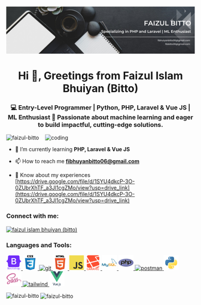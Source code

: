 ![logo](https://github.com/Faizul-Bitto/Faizul-Bitto/blob/main/Banner.jpg)
<h1 align="center">Hi 👋, Greetings from Faizul Islam Bhuiyan (Bitto)</h1>
<h3 align="center">💻 Entry-Level Programmer | Python, PHP, Laravel & Vue JS | ML Enthusiast 🚀 Passionate about machine learning and eager to build impactful, cutting-edge solutions.</h3>
<img align = "right" alt = "coding" width = "400" src = "https://i.giphy.com/media/v1.Y2lkPTc5MGI3NjExMThhbzRocTRoenZydWtiZ2w1MnFoc2RveG9xcTdsNzc3OWlxcnlmeiZlcD12MV9pbnRlcm5hbF9naWZfYnlfaWQmY3Q9Zw/qgQUggAC3Pfv687qPC/giphy.gif">

<p align="left"> <img src="https://komarev.com/ghpvc/?username=faizul-bitto&label=Profile%20views&color=0e75b6&style=flat" alt="faizul-bitto" /> </p>

- 🌱 I’m currently learning **PHP, Laravel & Vue JS**

- 📫 How to reach me **fibhuyanbitto06@gmail.com**

- 📄 Know about my experiences [https://drive.google.com/file/d/1SYU4dkcP-3O-0ZUbrXhTF_a3Jl1cgZMo/view?usp=drive_link](https://drive.google.com/file/d/1SYU4dkcP-3O-0ZUbrXhTF_a3Jl1cgZMo/view?usp=drive_link)

<h3 align="left">Connect with me:</h3>
<p align="left">
<a href="https://www.linkedin.com/in/faizulbitto/" target="blank"><img align="center" src="https://raw.githubusercontent.com/rahuldkjain/github-profile-readme-generator/master/src/images/icons/Social/linked-in-alt.svg" alt="faizul islam bhuiyan (bitto)" height="30" width="40" /></a>
</p>

<h3 align="left">Languages and Tools:</h3>
<p align="left"> <a href="https://getbootstrap.com" target="_blank" rel="noreferrer"> <img src="https://raw.githubusercontent.com/devicons/devicon/master/icons/bootstrap/bootstrap-plain-wordmark.svg" alt="bootstrap" width="40" height="40"/> </a> <a href="https://www.w3schools.com/css/" target="_blank" rel="noreferrer"> <img src="https://raw.githubusercontent.com/devicons/devicon/master/icons/css3/css3-original-wordmark.svg" alt="css3" width="40" height="40"/> </a> <a href="https://git-scm.com/" target="_blank" rel="noreferrer"> <img src="https://www.vectorlogo.zone/logos/git-scm/git-scm-icon.svg" alt="git" width="40" height="40"/> </a> <a href="https://www.w3.org/html/" target="_blank" rel="noreferrer"> <img src="https://raw.githubusercontent.com/devicons/devicon/master/icons/html5/html5-original-wordmark.svg" alt="html5" width="40" height="40"/> </a> <a href="https://developer.mozilla.org/en-US/docs/Web/JavaScript" target="_blank" rel="noreferrer"> <img src="https://raw.githubusercontent.com/devicons/devicon/master/icons/javascript/javascript-original.svg" alt="javascript" width="40" height="40"/> </a> <a href="https://laravel.com/" target="_blank" rel="noreferrer"> <img src="https://raw.githubusercontent.com/devicons/devicon/master/icons/laravel/laravel-plain-wordmark.svg" alt="laravel" width="40" height="40"/> </a> <a href="https://www.mysql.com/" target="_blank" rel="noreferrer"> <img src="https://raw.githubusercontent.com/devicons/devicon/master/icons/mysql/mysql-original-wordmark.svg" alt="mysql" width="40" height="40"/> </a> <a href="https://www.php.net" target="_blank" rel="noreferrer"> <img src="https://raw.githubusercontent.com/devicons/devicon/master/icons/php/php-original.svg" alt="php" width="40" height="40"/> </a> <a href="https://postman.com" target="_blank" rel="noreferrer"> <img src="https://www.vectorlogo.zone/logos/getpostman/getpostman-icon.svg" alt="postman" width="40" height="40"/> </a> <a href="https://www.python.org" target="_blank" rel="noreferrer"> <img src="https://raw.githubusercontent.com/devicons/devicon/master/icons/python/python-original.svg" alt="python" width="40" height="40"/> </a> <a href="https://sass-lang.com" target="_blank" rel="noreferrer"> <img src="https://raw.githubusercontent.com/devicons/devicon/master/icons/sass/sass-original.svg" alt="sass" width="40" height="40"/> </a> <a href="https://tailwindcss.com/" target="_blank" rel="noreferrer"> <img src="https://www.vectorlogo.zone/logos/tailwindcss/tailwindcss-icon.svg" alt="tailwind" width="40" height="40"/> </a> <a href="https://vuejs.org/" target="_blank" rel="noreferrer"> <img src="https://raw.githubusercontent.com/devicons/devicon/master/icons/vuejs/vuejs-original-wordmark.svg" alt="vuejs" width="40" height="40"/> </a> </p>

<p><img align="left" src="https://github-readme-stats.vercel.app/api/top-langs?username=faizul-bitto&show_icons=true&locale=en&layout=compact" alt="faizul-bitto" /></p>

<p>&nbsp;<img align="center" src="https://github-readme-stats.vercel.app/api?username=faizul-bitto&show_icons=true&locale=en" alt="faizul-bitto" /></p>
